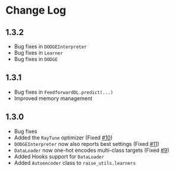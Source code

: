 # Change Log

## 1.3.2

* Bug fixes in `DODGEInterpreter`
* Bug fixes in `Learner`
* Bug fixes in `DODGE`

## 1.3.1

* Bug fixes in `FeedforwardDL.predict(...)`
* Improved memory management

## 1.3.0

* Bug fixes
* Added the `RayTune` optimizer (Fixed [#10](https://github.com/yrahul3910/raise/issues/10))
* `DODGEInterpreter` now also reports best settings (Fixed [#11](https://github.com/yrahul3910/raise/issues/11))
* `DataLoader` now one-hot encodes multi-class targets (Fixed [#9](https://github.com/yrahul3910/raise/issues/9))
* Added Hooks support for `DataLoader`
* Added `Autoencoder` class to `raise_utils.learners`
